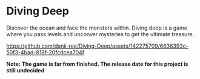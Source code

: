 # Diving Deep
Discover the ocean and face the monsters within. Diving deep is a game where you pass levels and unconver mysteries to get the ultimate treasure.




https://github.com/danii-ree/Diving-Deep/assets/142275709/6636393c-50f3-4bad-818f-20fcdcea704f





**Note: The game is far from finished. The release date for this project is still undecided**
